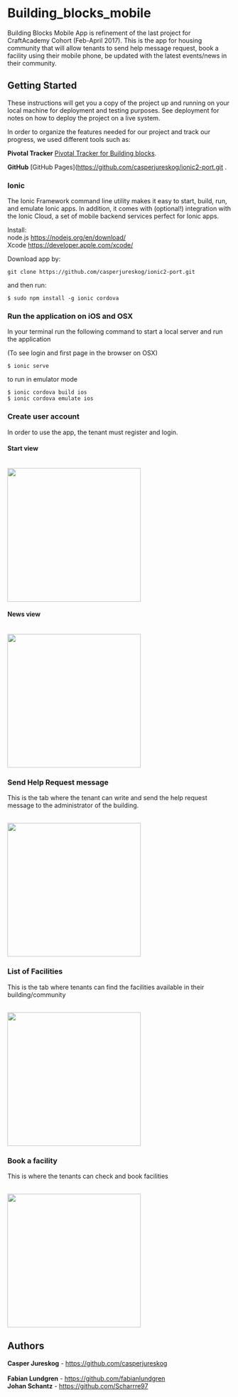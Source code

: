 # Building_blocks_mobile

Building Blocks Mobile App is refinement of the last project for CraftAcademy Cohort (Feb-April 2017). This is the app for housing community that will allow tenants to send help message request, book a facility using their mobile phone, be updated with the latest events/news in their community.

## Getting Started
These instructions will get you a copy of the project up and running on your local machine for deployment and testing purposes.  See deployment for notes on how to deploy the project on a live system.

In order to organize the features needed for our project and track our progress, we used different tools such as:

**Pivotal Tracker**
[Pivotal Tracker for Building blocks](https://www.pivotaltracker.com/n/projects/2007795).

**GitHub**
[GitHub Pages](https://github.com/casperjureskog/ionic2-port.git
.

### Ionic
The Ionic Framework command line utility makes it easy to start, build, run, and emulate Ionic apps. In addition, it comes with (optional!) integration with the Ionic Cloud, a set of mobile backend services perfect for Ionic apps.

Install:<br>
node.js https://nodejs.org/en/download/<br>
Xcode https://developer.apple.com/xcode/<br>

Download app by:
```
git clone https://github.com/casperjureskog/ionic2-port.git
```
and then run:

```
$ sudo npm install -g ionic cordova
```



### Run the application on iOS and OSX
In your terminal run the following command to start a local server and run the application

(To see login and first page in the browser on OSX)
```
$ ionic serve
```

to run in emulator mode
```
$ ionic cordova build ios
$ ionic cordova emulate ios
```

### Create user account
In order to use the app, the tenant must register and login.

#### Start view

<br>
<img width="300" src = "https://github.com/casperjureskog/ionic2-port/blob/readme_update2/src/assets/readme_images/home.jpg" />
<br>

#### News view

<br>
<img width="300" src = "https://github.com/casperjureskog/ionic2-port/blob/readme_update2/src/assets/readme_images/news.jpg" />
<br>

### Send Help Request message
This is the tab where the tenant can write and send the help request message to the administrator of the building.

<br>
<img width="300" src = "https://github.com/casperjureskog/ionic2-port/blob/readme_update2/src/assets/readme_images/helprequest.jpg" />
<br>

### List of Facilities
This is the tab where tenants can find the facilities available in their building/community

<br>
<img width="300" src = "https://github.com/casperjureskog/ionic2-port/blob/readme_update2/src/assets/readme_images/facilities.jpg" />
<br>

### Book a facility
This is where the tenants can check and book facilities

<br>
<img width="300" src = "https://github.com/casperjureskog/ionic2-port/blob/readme_update2/src/assets/readme_images/booking.jpg" />
<br>


## Authors
**Casper Jureskog** - https://github.com/casperjureskog <br><br>
**Fabian Lundgren** - https://github.com/fabianlundgren<br>
**Johan Schantz** - https://github.com/Scharrre97<br>
